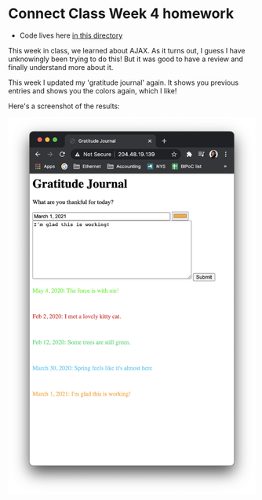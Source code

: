 # Connect Class Week 4 homework

* Code lives here [in this directory](https://github.com/lynneyun/ConnectClass/tree/main/week4)

This week in class, we learned about AJAX. As it turns out, I guess I have unknowingly been trying to do this! But it was good to have a review and finally understand more about it.

This week I updated my 'gratitude journal' again. It shows you previous entries and shows you the colors again, which I like! 

Here's a screenshot of the results:

![img](screenshot.png)